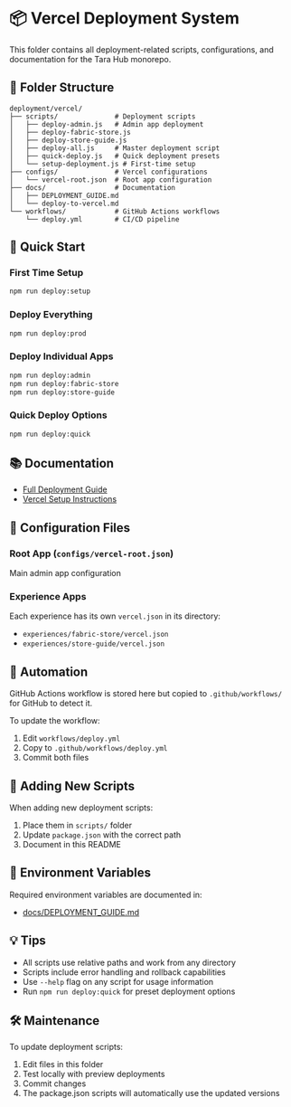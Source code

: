 # 📦 Vercel Deployment System

This folder contains all deployment-related scripts, configurations, and documentation for the Tara Hub monorepo.

## 📁 Folder Structure

```
deployment/vercel/
├── scripts/              # Deployment scripts
│   ├── deploy-admin.js   # Admin app deployment
│   ├── deploy-fabric-store.js
│   ├── deploy-store-guide.js
│   ├── deploy-all.js     # Master deployment script
│   ├── quick-deploy.js   # Quick deployment presets
│   └── setup-deployment.js # First-time setup
├── configs/              # Vercel configurations
│   └── vercel-root.json  # Root app configuration
├── docs/                 # Documentation
│   ├── DEPLOYMENT_GUIDE.md
│   └── deploy-to-vercel.md
└── workflows/            # GitHub Actions workflows
    └── deploy.yml        # CI/CD pipeline
```

## 🚀 Quick Start

### First Time Setup
```bash
npm run deploy:setup
```

### Deploy Everything
```bash
npm run deploy:prod
```

### Deploy Individual Apps
```bash
npm run deploy:admin
npm run deploy:fabric-store
npm run deploy:store-guide
```

### Quick Deploy Options
```bash
npm run deploy:quick
```

## 📚 Documentation

- [Full Deployment Guide](docs/DEPLOYMENT_GUIDE.md)
- [Vercel Setup Instructions](docs/deploy-to-vercel.md)

## 🔧 Configuration Files

### Root App (`configs/vercel-root.json`)
Main admin app configuration

### Experience Apps
Each experience has its own `vercel.json` in its directory:
- `experiences/fabric-store/vercel.json`
- `experiences/store-guide/vercel.json`

## 🤖 Automation

GitHub Actions workflow is stored here but copied to `.github/workflows/` for GitHub to detect it.

To update the workflow:
1. Edit `workflows/deploy.yml`
2. Copy to `.github/workflows/deploy.yml`
3. Commit both files

## 📝 Adding New Scripts

When adding new deployment scripts:
1. Place them in `scripts/` folder
2. Update `package.json` with the correct path
3. Document in this README

## 🔑 Environment Variables

Required environment variables are documented in:
- [docs/DEPLOYMENT_GUIDE.md](docs/DEPLOYMENT_GUIDE.md#environment-variables-setup)

## 💡 Tips

- All scripts use relative paths and work from any directory
- Scripts include error handling and rollback capabilities
- Use `--help` flag on any script for usage information
- Run `npm run deploy:quick` for preset deployment options

## 🛠 Maintenance

To update deployment scripts:
1. Edit files in this folder
2. Test locally with preview deployments
3. Commit changes
4. The package.json scripts will automatically use the updated versions
